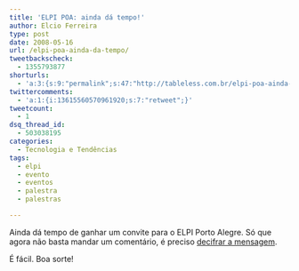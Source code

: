 ```yaml
---
title: 'ELPI POA: ainda dá tempo!'
author: Elcio Ferreira
type: post
date: 2008-05-16
url: /elpi-poa-ainda-da-tempo/
tweetbackscheck:
  - 1355793877
shorturls:
  - 'a:3:{s:9:"permalink";s:47:"http://tableless.com.br/elpi-poa-ainda-da-tempo";s:7:"tinyurl";s:26:"http://tinyurl.com/3nlmob5";s:4:"isgd";s:19:"http://is.gd/6t9Fdy";}'
twittercomments:
  - 'a:1:{i:13615560570961920;s:7:"retweet";}'
tweetcount:
  - 1
dsq_thread_id:
  - 503038195
categories:
  - Tecnologia e Tendências
tags:
  - elpi
  - evento
  - eventos
  - palestra
  - palestras

---
```

Ainda dá tempo de ganhar um convite para o ELPI Porto Alegre. Só que agora não basta mandar um comentário, é preciso [decifrar a mensagem][1].

É fácil. Boa sorte!

 [1]: http://elcio.com.br/mensagem